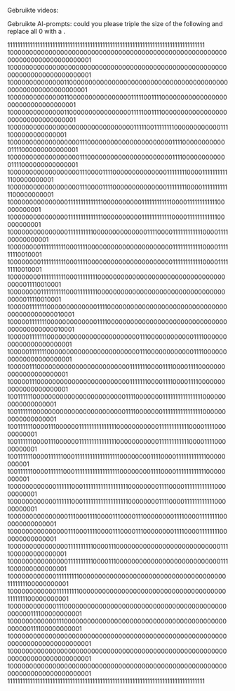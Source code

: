 Gebruikte videos:

Gebruikte AI-prompts:
could you please triple the size of the following and replace all 0 with a .

1111111111111111111111111111111111111111111111111111111111111111111111111111111
1000000000000000000000000000000000000000000000000000000000000000000000000000001
1000000000000000000000000000000000000000000000000000000000000000000000000000001
1000000000000001100000000000000000000000000000000000000000000000000000000000001
1000000000000001100000000000000001111100111100000000000000000000000000000000001
1000000000000001100000000000000001111100111100000000000000000000000000000000001
1000000000000000000000000000000001111100111111110000000000001111000000000000001
1000000000000000000111000000000000000000000011110000000000001111000000000000001
1000000000000000000111000000000000000000000011110000000000001111000000000000001
1000000000000000000111000011110000000000000011111111000011111111111100000000001
1000000000000000000111000011110000000000000011111111000011111111111100000000001
1000000000000000111111111111110000000000111111111111000011111111111100000000001
1000000000000000111111111111110000000000111111111111000011111111111100000000001
1000000000000000111111111100000000000000111100001111111111110000111100000000001
1000000001111111111000111100000000000000000000001111111111110000111111110010001
1000000001111111111000111100000000000000000000001111111111110000111111110010001
1000000001111111111000111111110000000000000000000000000000000000000011110010001
1000000001111111111000111111110000000000000000000000000000000000000011110010001
1000001111111000000000000011110000000000000000000000000000000000000000000010001
1000001111111000000000000011110000000000000000000000000000000000000000000010001
1000001111111000000000000000000000000111000000000000111100000000000000000000001
1000001111111000000000000000000000000111000000000000111100000000000000000000001
1000001110000000000000000000000001111111000011110000111100000000000000000000001
1000001110000000000000000000000001111111000011110000111100000000000000000000001
1001111110000000000000000000000001111000000011111111111111110000000000000000001
1001111110000000000000000000000001111000000011111111111111110000000000000000001
1001111110000111000000111111111111111000000000001111111111110000111100000000001
1001111110000111000000111111111111111000000000001111111111110000111100000000001
1001111110000111111000111111111111111111000000001111000011111111111100000000001
1001111110000111111000111111111111111111000000001111000011111111111100000000001
1000000000000111111000111111111111111111000000001111000011111111111100000000001
1000000000000111111000111111111111111111000000001111000011111111111100000000001
1000000000000000111000111100001110000111000000001111000011111111000000000000001
1000000000000000111000111100001110000111000000001111000011111111000000000000001
1000000000000000111111111100001110000000000000000000000000001111000000000000001
1000000000000000111111111100001110000000000000000000000000001111000000000000001
1000000000000111111111000000000000000000000000000000000000001111111100000000001
1000000000000111111111000000000000000000000000000000000000001111111100000000001
1000000000000111000000000000000000000000000000000000000000000000111100000000001
1000000000000111000000000000000000000000000000000000000000000000111100000000001
1000000000000000000000000000000000000000000000000000000000000000000000000000001
1000000000000000000000000000000000000000000000000000000000000000000000000000001
1000000000000000000000000000000000000000000000000000000000000000000000000000001
1111111111111111111111111111111111111111111111111111111111111111111111111111111
